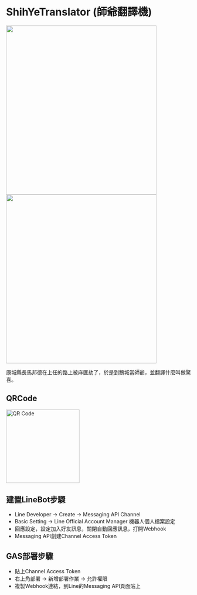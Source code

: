 # ShihYeTranslator (師爺翻譯機)
<img src="https://user-images.githubusercontent.com/30222789/207522406-b12b5320-d953-4366-8070-b31d99f2251b.jpg" width="410" height="460" /> <img src="https://user-images.githubusercontent.com/30222789/207523056-fc4eae4c-5191-4a19-ab55-193b3661fd0b.jpg" width="410" height="460" />

康城縣長馬邦德在上任的路上被麻匪劫了，於是到鵝城當師爺，並翻譯什麼叫做驚喜。

## QRCode
<img width="200" alt="QR Code" src="https://user-images.githubusercontent.com/30222789/207525564-9ef1b3da-2fe6-4bbb-b62e-e6bbd2c63ea6.png">



## 建置LineBot步驟
* Line Developer -> Create -> Messaging API Channel
* Basic Setting -> Line Official Account Manager 機器人個人檔案設定
* 回應設定，設定加入好友訊息，關閉自動回應訊息，打開Webhook
* Messaging API創建Channel Access Token


## GAS部署步驟
* 貼上Channel Access Token
* 右上角部署 -> 新增部署作業 -> 允許權限
* 複製Webhook連結，到Line的Messaging API頁面貼上
